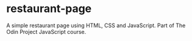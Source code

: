 # restaurant-page

A simple restaurant page using HTML, CSS and JavaScript. Part of The Odin Project JavaScript course.